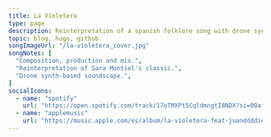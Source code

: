```yaml
---
title: La Violetera
type: page
description: Reinterpretation of a spanish folklore song with drone synths.
topic: blog, hugo, github
songImageUrl: "/la-violetera_cover.jpg"
songNotes: [
  "Composition, production and mix.",
  "Reinterpretation of Sara Montiel's classic.",
  "Drone synth-based soundscape.",
]
socialIcons:
  - name: "spotify"
    url: "https://open.spotify.com/track/17oTMXPt5CqldmngtI8NDX?si=00af2f689d344d2d"
  - name: "applemusic"
    url: "https://music.apple.com/es/album/la-violetera-feat-juanddddiego/1648470972?i=1648471218"
---
```

